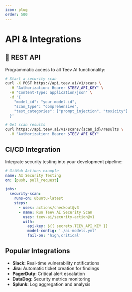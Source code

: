 ```yaml
---
icon: plug
order: 500
---
```


# API & Integrations

## 🔗 REST API

Programmatic access to all Teev AI functionality:

```bash
# Start a security scan
curl -X POST https://api.teev.ai/v1/scans \
  -H "Authorization: Bearer $TEEV_API_KEY" \
  -H "Content-Type: application/json" \
  -d '{
    "model_id": "your-model-id",
    "scan_type": "comprehensive",
    "test_categories": ["prompt_injection", "toxicity"]
  }'

# Get scan results
curl https://api.teev.ai/v1/scans/{scan_id}/results \
  -H "Authorization: Bearer $TEEV_API_KEY"
```

## CI/CD Integration

Integrate security testing into your development pipeline:

```yaml
# GitHub Actions example
name: AI Security Testing
on: [push, pull_request]

jobs:
  security-scan:
    runs-on: ubuntu-latest
    steps:
      - uses: actions/checkout@v3
      - name: Run Teev AI Security Scan
        uses: teev-ai/security-action@v1
        with:
          api-key: ${{ secrets.TEEV_API_KEY }}
          model-config: './ai-models.yml'
          fail-on: 'high,critical'
```

## Popular Integrations

- **Slack**: Real-time vulnerability notifications
- **Jira**: Automatic ticket creation for findings
- **PagerDuty**: Critical alert escalation
- **DataDog**: Security metrics monitoring
- **Splunk**: Log aggregation and analysis 